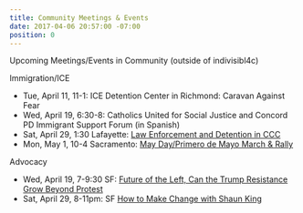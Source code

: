 ```yaml
---
title: Community Meetings & Events
date: 2017-04-06 20:57:00 -07:00
position: 0
---
```


Upcoming Meetings/Events in Community (outside of indivisibl4c)

Immigration/ICE

* Tue, April 11, 11-1: ICE Detention Center in Richmond: Caravan Against Fear
* Wed, April 19, 6:30-8: Catholics United for Social Justice and Concord PD Immigrant Support Forum (in Spanish)
* Sat, April 29, 1:30 Lafayette: [Law Enforcement and Detention in CCC](https://go.peoplepower.org/event/action_attend/4624)
* Mon, May 1, 10-4 Sacramento: [May Day/Primero de Mayo March & Rally](https://www.facebook.com/events/1387085794698602/)


Advocacy
* Wed, April 19, 7-9:30 SF: [Future of the Left, Can the Trump Resistance Grow Beyond Protest](https://info.sfchronicle.com/chroniclechats)
* Sat, April 29, 8-11pm: SF [How to Make Change with Shaun King](https://www.facebook.com/events/956008097832012/)
